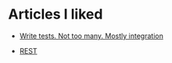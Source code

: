 # Articles I liked 

* [Write tests. Not too many. Mostly integration](https://kentcdodds.com/blog/write-tests)

* [REST](https://www.shaunabram.com/rest/)
